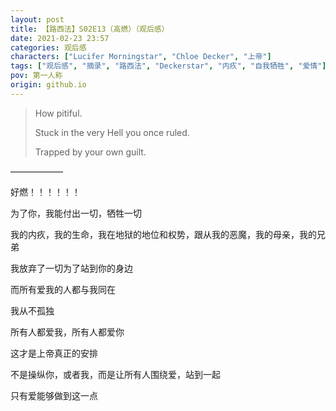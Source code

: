 ```yaml
---
layout: post
title: 【路西法】S02E13（高燃）（观后感）
date: 2021-02-23 23:57
categories: 观后感
characters: ["Lucifer Morningstar", "Chloe Decker", "上帝"]
tags: ["观后感", "摘录", "路西法", "Deckerstar", "内疚", "自我牺牲", "爱情"]
pov: 第一人称
origin: github.io
---
```


> How pitiful.
> 
> Stuck in the very Hell you once ruled.
> 
> Trapped by your own guilt.

——————

好燃！！！！！！

为了你，我能付出一切，牺牲一切

我的内疚，我的生命，我在地狱的地位和权势，跟从我的恶魔，我的母亲，我的兄弟

我放弃了一切为了站到你的身边

而所有爱我的人都与我同在

我从不孤独

所有人都爱我，所有人都爱你

这才是上帝真正的安排

不是操纵你，或者我，而是让所有人围绕爱，站到一起

只有爱能够做到这一点
